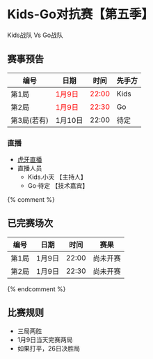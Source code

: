 # Kids-Go对抗赛【第五季】

Kids战队 Vs Go战队

## 赛事预告

|编号|日期|时间|先手方|
|----|--------|----|----|
|第1局 |<font color="red">1月9日</font>|<font color="red">22:00</font>|Kids|	
|第2局 |<font color="red">1月9日</font>|<font color="red">22:30</font>|Go|
|第3局(若有) |1月10日|22:00|待定|

### 直播
- [虎牙直播](https://www.huya.com/16987807)
- 直播人员
  - Kids.小天 【主持人】
  - Go·待定 【技术嘉宾】

{% comment %}
## 已完赛场次
|编号|日期|时间|赛果|
|----|----|----|----|
|第1局|1月9日|22:00|尚未开赛|
|第2局|1月9日|22:30|尚未开赛|
{% endcomment %}

## 比赛规则

- 三局两胜
- 1月9日当天完赛两局
- 如果打平，26日决胜局

